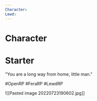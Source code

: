 ```yaml
---
Character: 
Lewd: 
---
```

# Character


# Starter
"You are a long way from home, little man." 

#OpenRP #FeraRP #LewdRP 

![[Pasted image 20220723190602.jpg]]